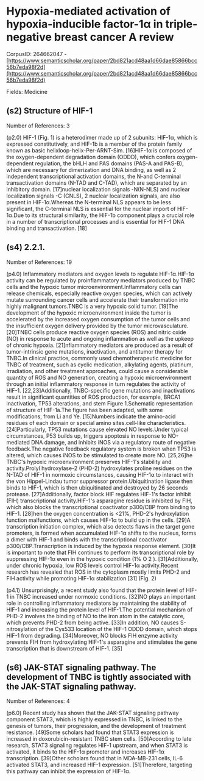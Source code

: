 # Hypoxia-mediated activation of hypoxia-inducible factor-1α in triple-negative breast cancer A review

CorpusID: 264662047 - [https://www.semanticscholar.org/paper/2bd821acd48aa1d66dae85866bcc56b7eda98f2d](https://www.semanticscholar.org/paper/2bd821acd48aa1d66dae85866bcc56b7eda98f2d)

Fields: Medicine

## (s2) Structure of HIF-1
Number of References: 3

(p2.0) HIF-1 (Fig. 1) is a heterodimer made up of 2 subunits: HIF-1α, which is expressed constitutively, and HIF-1b is a member of the protein family known as basic helixloop-helix-Per-ARNT-Sim. [16]HIF-1α is composed of the oxygen-dependent degradation domain (ODDD), which confers oxygen-dependent regulation, the bHLH and PAS domains (PAS-A and PAS-B), which are necessary for dimerization and DNA binding, as well as 2 independent transcriptional activation domains, the N-and C-terminal transactivation domains (N-TAD and C-TAD), which are separated by an inhibitory domain. [17]nuclear localization signals -N(N-NLS) and nuclear localization signals -C (CNLS), 2 nuclear localization signals, are also present in HIF-1α.Whereas the N-terminal NLS appears to be less significant, the C-terminal NLS is essential for the nuclear import of HIF-1α.Due to its structural similarity, the HIF-1b component plays a crucial role in a number of transcriptional processes and is essential for HIF-1 DNA binding and transactivation. [18]
## (s4) 2.2.1.
Number of References: 19

(p4.0) Inflammatory mediators and oxygen levels to regulate HIF-1α.HIF-1α activity can be regulated by proinflammatory mediators produced by TNBC cells and the hypoxic tumor microenvironment.Inflammatory cells can release chemicals, especially reactive oxygen species, which can actively mutate surrounding cancer cells and accelerate their transformation into highly malignant tumors.TNBC is a very hypoxic solid tumor. [19]The development of the hypoxic microenvironment inside the tumor is accelerated by the increased oxygen consumption of the tumor cells and the insufficient oxygen delivery provided by the tumor microvasculature. [20]TNBC cells produce reactive oxygen species (ROS) and nitric oxide (NO) in response to acute and ongoing inflammation as well as the upkeep of chronic hypoxia. [21]nflammatory mediators are produced as a result of tumor-intrinsic gene mutations, inactivation, and antitumor therapy for TNBC.In clinical practice, commonly used chemotherapeutic medicine for TNBC of treatment, such as cyclic medication, alkylating agents, platinum, irradiation, and other treatment approaches, could cause a considerable quantity of ROS and NO generation, creating a hypoxic microenvironment through an initial inflammatory response in turn regulates the activity of HIF-1. [22,23]Additionally, TNBC-specific gene mutations and inactivations result in significant quantities of ROS production, for example, BRCA1 inactivation, TP53 alterations, and stem Figure 1.Schematic representation of structure of HIF-1a.The figure has been adapted, with some modifications, from Li and Ye. [15]Numbers indicate the amino-acid residues of each domain or special amino sites.cell-like characteristics. [24]Particularly, TP53 mutations cause elevated NO levels.Under typical circumstances, P53 builds up, triggers apoptosis in response to NO-mediated DNA damage, and inhibits iNOS via a regulatory route of negative feedback.The negative feedback regulatory system is broken when TP53 is altered, which causes iNOS to be stimulated to create more NO. [25,26]he TNBC's hypoxic microenvironment preserves HIF-1's stability and activity.Prolyl hydroxylase-2 (PHD-2) hydroxylates proline residues on the N-TAD of HIF-1 in normoxic circumstances, causing HIF-1α to interact with the von Hippel-Lindau tumor suppressor protein.Ubiquitination ligase then binds to HIF-1, which is then ubiquitinated and destroyed by 26 seconds protease. [27]Additionally, factor block HIF regulates HIF-1's factor inhibit (FIH) transcriptional activity.HIF-1's asparagine residue is inhibited by FIH, which also blocks the transcriptional coactivator p300/CBP from binding to HIF-1. [28]hen the oxygen concentration is <21%, PHD-2's hydroxylation function malfunctions, which causes HIF-1α to build up in the cells. [29]A transcription initiation complex, which also detects flaws in the target gene promoters, is formed when accumulated HIF-1α shifts to the nucleus, forms a dimer with HIF-1 and binds with the transcriptional coactivator p300/CBP.Transcription is induced by the hypoxia response element. [30]It is important to note that FIH continues to perform its transcriptional role by suppressing HIF-1α even in the hypoxic condition (1% O 2 ). [31]Additionally, under chronic hypoxia, low ROS levels control HIF-1α activity.Recent research has revealed that ROS in the cytoplasm mostly limits PHD-2 and FIH activity while promoting HIF-1α stabilization [31] (Fig. 2)

(p4.1) Unsurprisingly, a recent study also found that the protein level of HIF-1 in TNBC increased under normoxic conditions. [32]NO plays an important role in controlling inflammatory mediators by maintaining the stability of HIF-1 and increasing the protein level of HIF-1.The potential mechanism of PHD-2 involves the binding of NO to the iron atom in the catalytic core, which prevents PHD-2 from being active. [33]In addition, NO causes S-nitrosylation of the Cys533 location of the HIF-1 ODDD domain, which stops HIF-1 from degrading. [34]Moreover, NO blocks FIH enzyme activity prevents FIH from hydroxylating HIF-1's asparagine and stimulates the gene transcription that is downstream of HIF-1. [35]
## (s6) JAK-STAT signaling pathway. The development of TNBC is tightly associated with the JAK-STAT signaling pathway.
Number of References: 4

(p6.0) Recent study has shown that the JAK-STAT signaling pathway component STAT3, which is highly expressed in TNBC, is linked to the genesis of tumors, their progression, and the development of treatment resistance. [49]Some scholars had found that STAT3 expression is increased in doxorubicin-resistant TNBC stem cells. [50]According to late research, STAT3 signaling regulates HIF-1 upstream, and when STAT3 is activated, it binds to the HIF-1α promoter and increases HIF-1α transcription. [39]Other scholars found that in MDA-MB-231 cells, IL-6 activated STAT3, and increased HIF-1 expression. [51]Therefore, targeting this pathway can inhibit the expression of HIF-1α.
